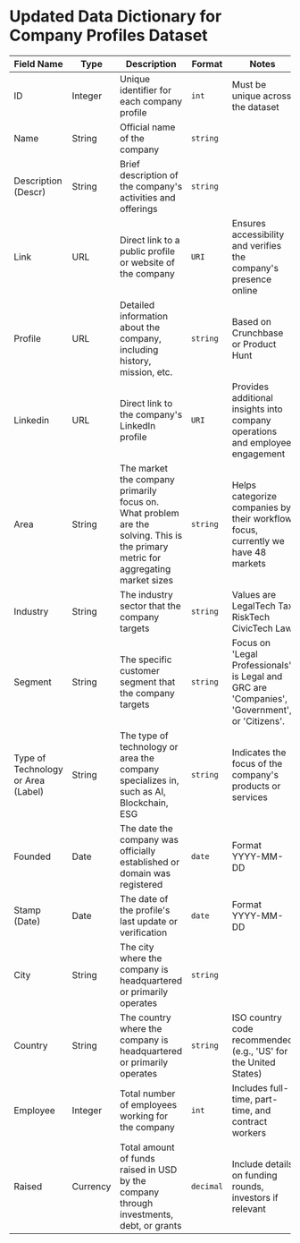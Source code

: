# Updated Data Dictionary for Company Profiles Dataset

| Field Name       | Type     | Description                                                  | Format          | Notes                                                                                   |
|-------------------|----------|--------------------------------------------------------------|------------------|----------------------------------------------------------------------------------------|
| ID                | Integer   | Unique identifier for each company profile                    | `int`            | Must be unique across the dataset                                                       |
| Name              | String    | Official name of the company                                  | `string`         |                                                                                        |
| Description (Descr) | String    | Brief description of the company's activities and offerings     | `string`         |                                                                                        |
| Link              | URL       | Direct link to a public profile or website of the company          | `URI`            | Ensures accessibility and verifies the company's presence online                         |
| Profile           | URL    | Detailed information about the company, including history, mission, etc. | `string`         | Based on Crunchbase or Product Hunt                                |
| Linkedin          | URL       | Direct link to the company's LinkedIn profile                     | `URI`            | Provides additional insights into company operations and employee engagement             |
| Area   | String    | The market the company primarily focus on. What problem are the solving. This is the primary metric for aggregating market sizes | `string`         | Helps categorize companies by their workflow focus, currently we have 48 markets                                      |
| Industry    | String    | The industry sector that the company targets                       | `string`         | Values are LegalTech	Tax	RiskTech	CivicTech	Law                                     |
| Segment    | String    | The specific customer segment that the company targets           | `string`         | Focus on 'Legal Professionals' is Legal and GRC are 'Companies', 'Government', or 'Citizens'.     |
| Type of Technology or Area (Label) | String | The type of technology or area the company specializes in, such as AI, Blockchain, ESG | `string`         | Indicates the focus of the company's products or services                                    |
| Founded            | Date       | The date the company was officially established or domain was registered                 | `date`            | Format YYYY-MM-DD                                                                        |
| Stamp (Date)      | Date       | The date of the profile's last update or verification              | `date`            | Format YYYY-MM-DD                                                                        |
| City               | String    | The city where the company is headquartered or primarily operates  | `string`         |                                                                                        |
| Country             | String    | The country where the company is headquartered or primarily operates | `string`         | ISO country code recommended (e.g., 'US' for the United States)                              |
| Employee      | Integer   | Total number of employees working for the company                | `int`            | Includes full-time, part-time, and contract workers                                        |
| Raised   | Currency   | Total amount of funds raised in USD by the company through investments, debt, or grants | `decimal`        | Include details on funding rounds, investors if relevant                                    |